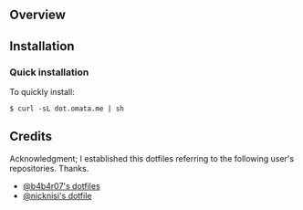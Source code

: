 ## Overview 


## Installation 
### Quick installation
To quickly install:
```console
$ curl -sL dot.omata.me | sh
```

## Credits

Acknowledgment; I established this dotfiles referring to the following user's repositories. Thanks.
* [@b4b4r07's dotfiles](https://github.com/b4b4r07/dotfiles)
* [@nicknisi's dotfile](https://github.com/nicknisi/dotfiles)
